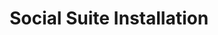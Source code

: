 ---
layout: default
title: Social Suite Installation
description: magento social suite module installation
keywords: " magento social media extension, magento social login extension,
magento social media, magento social media plugin, magento social share,
magento social share extension, magento facebook login "
category: Social Suite
---